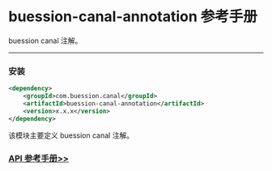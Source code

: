 # buession-canal-annotation 参考手册


buession canal 注解。


---


### 安装

```xml
<dependency>
    <groupId>com.buession.canal</groupId>
    <artifactId>buession-canal-annotation</artifactId>
    <version>x.x.x</version>
</dependency>
```

该模块主要定义 buession canal 注解。


### [API 参考手册>>](https://javadoc.io/static/com.buession.canal/buession-canal-annotation/0.0.1/)